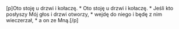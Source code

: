 [p]Oto stoję u drzwi i kołaczę. * Oto stoję u drzwi i kołaczę. * Jeśli kto posłyszy Mój głos i drzwi otworzy, * wejdę do niego i będę z nim wieczerzał, * a on ze Mną.[/p]